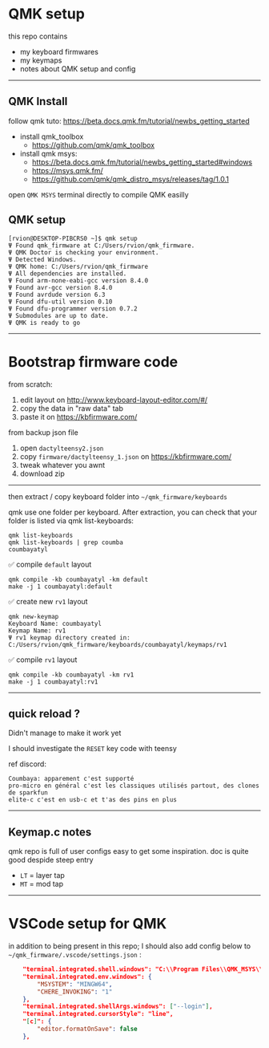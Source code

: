 # QMK setup

this repo contains

-   my keyboard firmwares
-   my keymaps
-   notes about QMK setup and config

---

## QMK Install

follow qmk tuto: https://beta.docs.qmk.fm/tutorial/newbs_getting_started

-   install qmk_toolbox
    -   https://github.com/qmk/qmk_toolbox
-   install qmk msys:
    -   https://beta.docs.qmk.fm/tutorial/newbs_getting_started#windows
    -   https://msys.qmk.fm/
    -   https://github.com/qmk/qmk_distro_msys/releases/tag/1.0.1

open `QMK MSYS` terminal directly to compile QMK easilly

## QMK setup

```
[rvion@DESKTOP-PIBCRS0 ~]$ qmk setup
Ψ Found qmk_firmware at C:/Users/rvion/qmk_firmware.
Ψ QMK Doctor is checking your environment.
Ψ Detected Windows.
Ψ QMK home: C:/Users/rvion/qmk_firmware
Ψ All dependencies are installed.
Ψ Found arm-none-eabi-gcc version 8.4.0
Ψ Found avr-gcc version 8.4.0
Ψ Found avrdude version 6.3
Ψ Found dfu-util version 0.10
Ψ Found dfu-programmer version 0.7.2
Ψ Submodules are up to date.
Ψ QMK is ready to go
```

---

# Bootstrap firmware code

from scratch:

1. edit layout on http://www.keyboard-layout-editor.com/#/
2. copy the data in "raw data" tab
3. paste it on https://kbfirmware.com/

from backup json file

1. open `dactylteensy2.json`
2. copy `firmware/dactylteensy_1.json` on https://kbfirmware.com/
3. tweak whatever you awnt
4. download zip

---

then extract / copy keyboard folder into `~/qmk_firmware/keyboards`

qmk use one folder per keyboard.
After extraction, you can check that your folder is listed via qmk list-keyboards:

```
qmk list-keyboards
qmk list-keyboards | grep coumba
coumbayatyl
```

✅ compile `default` layout

```shell
qmk compile -kb coumbayatyl -km default
make -j 1 coumbayatyl:default
```

✅ create new `rv1` layout

```shell
qmk new-keymap
Keyboard Name: coumbayatyl
Keymap Name: rv1
Ψ rv1 keymap directory created in: C:/Users/rvion/qmk_firmware/keyboards/coumbayatyl/keymaps/rv1
```

✅ compile `rv1` layout

```shell
qmk compile -kb coumbayatyl -km rv1
make -j 1 coumbayatyl:rv1
```

---

## quick reload ?

Didn't manage to make it work yet

I should investigate the `RESET` key code with teensy

ref discord:

```
Coumbaya: apparement c'est supporté
pro-micro en général c'est les classiques utilisés partout, des clones de sparkfun
elite-c c'est en usb-c et t'as des pins en plus
```

---

## Keymap.c notes

qmk repo is full of user configs
easy to get some inspiration.
doc is quite good despide steep entry

-   `LT` = layer tap
-   `MT` = mod tap

---

# VSCode setup for QMK

in addition to being present in this repo; I should also add config below to `~/qmk_firmware/.vscode/settings.json` :

```json
    "terminal.integrated.shell.windows": "C:\\Program Files\\QMK_MSYS\\usr\\bin\\bash.exe",
    "terminal.integrated.env.windows": {
        "MSYSTEM": "MINGW64",
        "CHERE_INVOKING": "1"
    },
    "terminal.integrated.shellArgs.windows": ["--login"],
    "terminal.integrated.cursorStyle": "line",
    "[c]": {
        "editor.formatOnSave": false
    },
```
